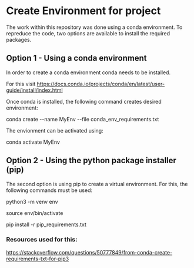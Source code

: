 # Create Environment for project
The work within this repository was done using a conda environment. 
To repreduce the code, two options are available to install the required packages.

## Option 1 - Using a conda environment
In order to create a conda environment conda needs to be installed. 

For this visit https://docs.conda.io/projects/conda/en/latest/user-guide/install/index.html

Once conda is installed, the following command creates desired environment:

conda create --name MyEnv --file conda_env_requirements.txt

The envionment can be activated using:

conda activate MyEnv

## Option 2 - Using the python package installer (pip)
The second option is using pip to create a virtual environment. 
For this, the following commands must be used:

python3 -m venv env

source env/bin/activate

pip install -r pip_requirements.txt

### Resources used for this:
https://stackoverflow.com/questions/50777849/from-conda-create-requirements-txt-for-pip3
